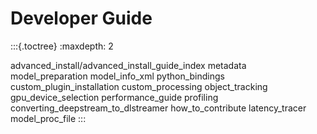 # Developer Guide

:::{.toctree}
:maxdepth: 2

advanced_install/advanced_install_guide_index
metadata model_preparation
model_info_xml
python_bindings
custom_plugin_installation
custom_processing
object_tracking
gpu_device_selection
performance_guide
profiling
converting_deepstream_to_dlstreamer
how_to_contribute
latency_tracer model_proc_file
:::
